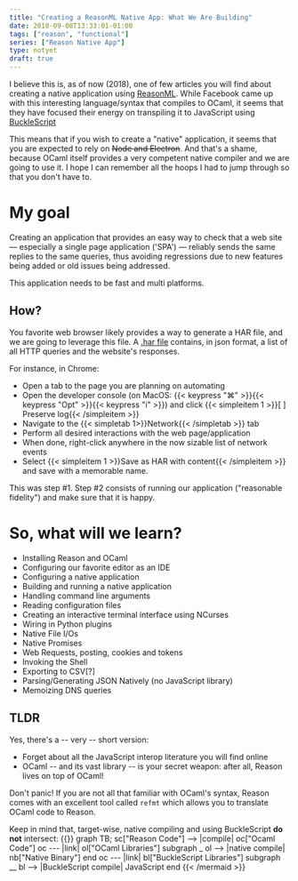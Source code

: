 ```yaml
---
title: "Creating a ReasonML Native App: What We Are Building"
date: 2018-09-08T13:33:01-01:00
tags: ["reason", "functional"]
series: ["Reason Native App"]
type: notyet
draft: true
---
```


I believe this is, as of now (2018), one of few articles you will find about creating a native application using [ReasonML](https://reasonml.github.io/). While Facebook came up with this interesting language/syntax that compiles to OCaml, it seems that they have focused their energy on transpiling it to JavaScript using [BuckleScript](https://github.com/BuckleScript/bucklescript)

<!--more-->

This means that if you wish to create a "native" application, it seems that you are expected to rely on ~~Node and Electron~~. And that's a shame, because OCaml itself provides a very competent native compiler and we are going to use it. I hope I can remember all the hoops I had to jump through so that you don't have to.

# My goal

Creating an application that provides an easy way to check that a web site — especially a single page application ('SPA') — reliably sends the same replies to the same queries, thus avoiding regressions due to new features being added or old issues being addressed.

This application needs to be fast and multi platforms.

## How?

You favorite web browser likely provides a way to generate a HAR file, and we are going to leverage this file. A [.har file](https://en.wikipedia.org/wiki/.har)  contains, in json format, a list of all HTTP queries and the website's responses.

For instance, in Chrome:

- Open a tab to the page you are planning on automating
- Open the developer console (on MacOS: {{< keypress "⌘" >}}{{< keypress "Opt" >}}{{< keypress "i" >}}) and click {{< simpleitem 1 >}}[ ] Preserve log{{< /simpleitem >}}
- Navigate to the {{< simpletab 1>}}Network{{< /simpletab >}} tab
- Perform all desired interactions with the web page/application
- When done, right-click anywhere in the now sizable list of network events
- Select {{< simpleitem 1 >}}Save as HAR with content{{< /simpleitem >}} and save with a memorable name.

This was step #1. Step #2 consists of running our application ("reasonable fidelity") and make sure that it is happy.

# So, what will we learn?

- Installing Reason and OCaml
- Configuring our favorite editor as an IDE
- Configuring a native application
- Building and running a native application
- Handling command line arguments
- Reading configuration files
- Creating an interactive terminal interface using NCurses
- Wiring in Python plugins
- Native File I/Os
- Native Promises
- Web Requests, posting, cookies and tokens
- Invoking the Shell
- Exporting to CSV[?]
- Parsing/Generating JSON Natively (no JavaScript library)
- Memoizing DNS queries


## TLDR

Yes, there's a -- very -- short version:

* Forget about all the JavaScript interop literature you will find online
* OCaml -- and its vast library -- is your secret weapon: after all, Reason lives on top of OCaml!

Don't panic! If you are not all that familiar with OCaml's syntax, Reason comes with an excellent tool called `refmt` which allows you to translate OCaml code to Reason.

Keep in mind that, target-wise, native compiling and using BuckleScript **do not** intersect:
{{<mermaid>}}
graph TB;
    sc["Reason Code"] --> |compile| oc["Ocaml Code"]
    oc --- |link| ol["OCaml Libraries"]
    subgraph _
        ol --> |native compile| nb["Native Binary"]
    end
    oc --- |link| bl["BuckleScript Libraries"]
    subgraph __
        bl --> |BuckleScript compile| JavaScript
    end
{{< /mermaid >}}

